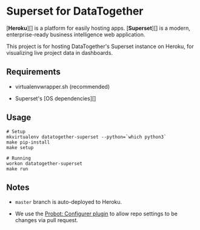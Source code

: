 # Superset for DataTogether

[**Heroku**][] is a platform for easily hosting apps. [**Superset**][] is a
modern, enterprise-ready business intelligence web application.

   [Heroku]: https://www.heroku.com/about
   [Superset]: https://medium.com/airbnb-engineering/caravel-airbnb-s-data-exploration-platform-15a72aa610e5

This project is for hosting DataTogether's Superset instance on Heroku, for
visualizing live project data in dashboards.

## Requirements

* virtualenvwrapper.sh (recommended)
* Superset's [OS dependencies][]

   [OS dependecies]: https://superset.incubator.apache.org/installation.html#os-dependencies

## Usage

```
# Setup
mkvirtualenv datatogether-superset --python=`which python3`
make pip-install
make setup
```

```
# Running
workon datatogether-superset
make run
```

## Notes

* `master` branch is auto-deployed to Heroku.
* We use the [Probot: Configurer plugin][configurer] to allow repo settings to be
  changes via pull request.

   [configurer]: https://github.com/apps/configurer
